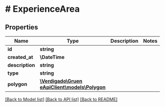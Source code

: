 # # ExperienceArea

## Properties

Name | Type | Description | Notes
------------ | ------------- | ------------- | -------------
**id** | **string** |  |
**created_at** | **\DateTime** |  |
**description** | **string** |  |
**type** | **string** |  |
**polygon** | [**\Verdigado\Gruen eApiClient\models\Polygon**](Polygon.md) |  |

[[Back to Model list]](../../README.md#models) [[Back to API list]](../../README.md#endpoints) [[Back to README]](../../README.md)
